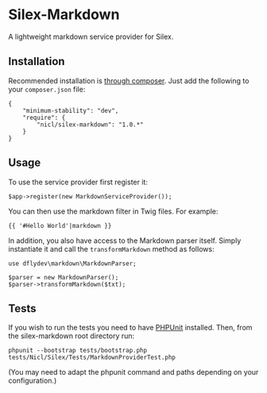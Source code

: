 Silex-Markdown
==============

A lightweight markdown service provider for Silex.

Installation
------------

Recommended installation is [through composer](http://getcomposer.org). Just add
the following to your `composer.json` file:

    {
        "minimum-stability": "dev",
        "require": {
            "nicl/silex-markdown": "1.0.*"
        }
    }

Usage
-----

To use the service provider first register it:

    $app->register(new MarkdownServiceProvider());

You can then use the markdown filter in Twig files. For example:

    {{ '#Hello World'|markdown }}

In addition, you also have access to the Markdown parser itself. Simply
instantiate it and call the `transformMarkdown` method as follows:

    use dflydev\markdown\MarkdownParser;

    $parser = new MarkdownParser();
    $parser->transformMarkdown($txt);

Tests
-----

If you wish to run the tests you need to have
[PHPUnit](https://github.com/sebastianbergmann/phpunit/) installed. Then, from
the silex-markdown root directory run:

    phpunit --bootstrap tests/bootstrap.php tests/Nicl/Silex/Tests/MarkdownProviderTest.php

(You may need to adapt the phpunit command and paths depending on your
configuration.)
